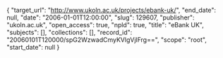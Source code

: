 {
  "target_url": "http://www.ukoln.ac.uk/projects/ebank-uk/", 
  "end_date": null, 
  "date": "2006-01-01T12:00:00", 
  "slug": 129607, 
  "publisher": "ukoln.ac.uk", 
  "open_access": true, 
  "npld": true, 
  "title": "eBank UK", 
  "subjects": [], 
  "collections": [], 
  "record_id": "20060101T120000/spG2WzwadCmyKVlgVjlFrg==", 
  "scope": "root", 
  "start_date": null
}

